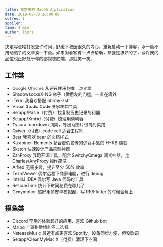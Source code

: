 ```yaml
---
title: 我常用的 MacOS Application
date: 2019-08-08 20:00:00
coffee: 1
spoiler: 
time: 4 min
author: linrz
---
```


决定写点啥打发些许时间，舒缓下积压很久的内心，重新启动一下博客，水一篇不用动脑子的文章摸一下鱼。如果对看客有一点点帮助，那就是极好的了，或许我的品位也正好处于你的鄙视链底端，那就笑一笑。

## 工作类
- Google Chrome 永远只使用的唯一浏览器
- ShadowsocksX-NG 梯子（做朋友的门槛，一直在墙外
- iTerm 我喜欢搭配 oh-my-zsh
- Visual Studio Code 养家糊口工具
- Setapp/Paste（付费） 找复制历史记录的利器
- Setapp/Xmind（付费）梳理用例利器
- Typora markdown 清爽，导出为图片很简约实用
- Quiver（付费）code cell 适合工程师
- Bear 我喜欢 bear 的文档样式
- Karabiner-Elements 配合虚假宣传的少女手感的 HHKB 赚钱
- Sketch 快速设计产品原型神器
- ZanProxy 我司开源工具，配合 SwitchyOmega 调试神器，比 Charles/AnyProxy 操作简洁
- Alfred 无需多言，提升至少 50% 效率
- TeamViewer 偶尔远程下商家电脑，进行 debug
- IntelliJ IDEA 偶尔写 Java 代码的工具
- RescueTime 统计下时间花费在哪儿了
- Genymotion 超好用的安卓模拟器，写 RN/Flutter 的时候会用上

## 摸鱼类
- Discord 罕见的体验超好的应用，喜欢 Github bot
- Maipo 上班刷微博的不二选择
- NeteaseMusic 最近有点更喜欢 Spotify，设备同步方便，但没歌词
- Setapp/CleanMyMac X（付费）清理下空间